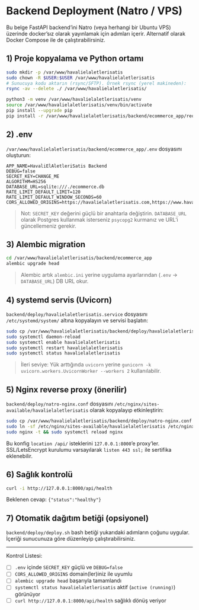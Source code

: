 # Backend Deployment (Natro / VPS)

Bu belge FastAPI backend’ini Natro (veya herhangi bir Ubuntu VPS) üzerinde docker’sız olarak yayınlamak için adımları içerir. Alternatif olarak Docker Compose ile de çalıştırabilirsiniz.

## 1) Proje kopyalama ve Python ortamı

```bash
sudo mkdir -p /var/www/havalielaletlerisatis
sudo chown -R $USER:$USER /var/www/havalielaletlerisatis
# Sunucuya kodu aktarın (rsync/SFTP). Örnek rsync (yerel makineden):
rsync -av --delete ./ /var/www/havalielaletlerisatis/

python3 -m venv /var/www/havalielaletlerisatis/venv
source /var/www/havalielaletlerisatis/venv/bin/activate
pip install --upgrade pip
pip install -r /var/www/havalielaletlerisatis/backend/ecommerce_app/requirements.txt
```

## 2) .env

`/var/www/havalielaletlerisatis/backend/ecommerce_app/.env` dosyasını oluşturun:

```
APP_NAME=HavaliElAletleriSatis Backend
DEBUG=false
SECRET_KEY=CHANGE_ME
ALGORITHM=HS256
DATABASE_URL=sqlite:///./ecommerce.db
RATE_LIMIT_DEFAULT_LIMIT=120
RATE_LIMIT_DEFAULT_WINDOW_SECONDS=60
CORS_ALLOWED_ORIGINS=https://havalielaletlerisatis.com,https://www.havalielaletlerisatis.com
```

> Not: `SECRET_KEY` değerini güçlü bir anahtarla değiştirin. `DATABASE_URL` olarak Postgres kullanmak isterseniz `psycopg2` kurmanız ve URL’i güncellemeniz gerekir.

## 3) Alembic migration

```bash
cd /var/www/havalielaletlerisatis/backend/ecommerce_app
alembic upgrade head
```

> Alembic artık `alembic.ini` yerine uygulama ayarlarından (`.env` -> `DATABASE_URL`) DB URL okur.

## 4) systemd servis (Uvicorn)

`backend/deploy/havalielaletlerisatis.service` dosyasını `/etc/systemd/system/` altına kopyalayın ve servisi başlatın:

```bash
sudo cp /var/www/havalielaletlerisatis/backend/deploy/havalielaletlerisatis.service /etc/systemd/system/
sudo systemctl daemon-reload
sudo systemctl enable havalielaletlerisatis
sudo systemctl restart havalielaletlerisatis
sudo systemctl status havalielaletlerisatis
```

> İleri seviye: Yük arttığında `uvicorn` yerine `gunicorn -k uvicorn.workers.UvicornWorker --workers 2` kullanılabilir.

## 5) Nginx reverse proxy (önerilir)

`backend/deploy/natro-nginx.conf` dosyasını `/etc/nginx/sites-available/havalielaletlerisatis` olarak kopyalayıp etkinleştirin:

```bash
sudo cp /var/www/havalielaletlerisatis/backend/deploy/natro-nginx.conf /etc/nginx/sites-available/havalielaletlerisatis
sudo ln -sf /etc/nginx/sites-available/havalielaletlerisatis /etc/nginx/sites-enabled/havalielaletlerisatis
sudo nginx -t && sudo systemctl reload nginx
```

Bu konfig `location /api/` isteklerini `127.0.0.1:8000`’e proxy’ler. SSL/LetsEncrypt kurulumu varsayılarak `listen 443 ssl;` ile sertifika eklenebilir.

## 6) Sağlık kontrolü

```bash
curl -i http://127.0.0.1:8000/api/health
```

Beklenen cevap: `{"status":"healthy"}`

## 7) Otomatik dağıtım betiği (opsiyonel)

`backend/deploy/deploy.sh` bash betiği yukarıdaki adımların çoğunu uygular. İçeriği sunucunuza göre düzenleyip çalıştırabilirsiniz.

---

Kontrol Listesi:
- [ ] `.env` içinde `SECRET_KEY` güçlü ve `DEBUG=false`
- [ ] `CORS_ALLOWED_ORIGINS` domain(ler)iniz ile uyumlu
- [ ] `alembic upgrade head` başarıyla tamamlandı
- [ ] `systemctl status havalielaletlerisatis` aktif (`active (running)`) görünüyor
- [ ] `curl http://127.0.0.1:8000/api/health` sağlıklı dönüş veriyor
